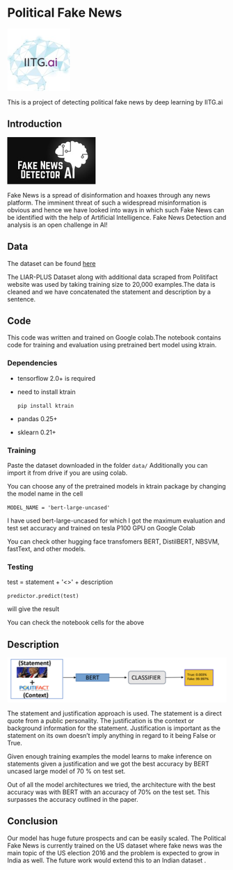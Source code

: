 # Political Fake News
![GitHub Logo](/images/l1.jpg)

This is a project of detecting political fake news by deep learning by IITG.ai
## Introduction

![GitHub Logo](/images/fakenewsweb.jpg)

Fake News is a spread of disinformation and hoaxes through any
news platform. The imminent threat of such a widespread
misinformation is obvious and hence we have looked into ways
in which such Fake News can be identified with the help of
Artificial Intelligence. Fake News Detection and analysis is an
open challenge in AI!

## Data

The dataset can be found [here](https://drive.google.com/file/d/1S87SdxYZhaEorrG2V5tAU_2VJcgsEHrw/view?usp=sharing)

The LIAR-PLUS Dataset along with additional data
scraped from Politifact website was used by taking
training size to 20,000 examples.The data is cleaned and we have concatenated the statement and description
by a sentence.

## Code

This code was written and trained on Google colab.The notebook contains code for training and evaluation using pretrained bert model using ktrain.

### Dependencies
* tensorflow 2.0+ is required
* need to install ktrain 

   `pip install ktrain` 
* pandas 0.25+
* sklearn 0.21+

### Training
Paste the dataset downloaded in the folder
`data/`
Additionally you can import it from drive if you are using colab. 

You can choose any of the pretrained models in ktrain package by changing the model name in the cell

`MODEL_NAME = 'bert-large-uncased'`

I have used bert-large-uncased for which I got the maximum evaluation and test set accuracy and trained on tesla P100 GPU on Google Colab

You can check other hugging face transfomers BERT, DistilBERT, NBSVM, fastText, and other models.

### Testing 
 test = statement + '<>' + description  
 
 `predictor.predict(test)` 
 
 will give the result 
 
 You can check the notebook cells for the above
  



## Description 

![GitHub Logo](/images/p.PNG)

The statement and justification approach is used.
The statement is a direct quote from a public
personality. The justification is the context or
background information for the statement.
Justification is important as the statement on its own
doesn’t imply anything in regard to it being False or
True.

Given enough training examples the model learns to
make inference on statements given a justification and
we got the best accuracy by BERT uncased large model
of 70 % on test set.

Out of all the model
architectures we tried, the architecture with the
best accuracy was with BERT with an accuracy of
70% on the test set. This surpasses the accuracy
outlined in the paper.



## Conclusion

Our model has huge future prospects and can be
easily scaled. The Political Fake News is currently
trained on the US dataset where fake news was the
main topic of the US election 2016 and the problem is
expected to grow in India as well. The future work
would extend this to an Indian dataset .
